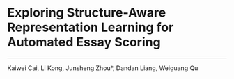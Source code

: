 # Exploring Structure-Aware Representation Learning for Automated Essay Scoring

---
Kaiwei Cai, Li Kong, Junsheng Zhou*, Dandan Liang, Weiguang Qu
